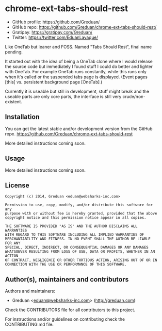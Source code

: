 # chrome-ext-tabs-should-rest

- GitHub profile: https://github.com/Greduan/
- GitHub repo: https://github.com/Greduan/chrome-ext-tabs-should-rest/
- Gratipay: https://gratipay.com/Greduan/
- Twitter: https://twitter.com/EduanLavaque/

Like OneTab but leaner and FOSS.  Named "Tabs Should Rest", final name pending.

It started out with the idea of being a OneTab clone where I would release the
source code but immediately I found stuff I could do better and lighter with
OneTab.  For example OneTab runs constantly, while this runs only when it's
called or the suspended tabs page is displayed.  (Event pages [this] vs.
persistent background page [OneTab].)

Currently it is useable but still in development, stuff might break and the
useable parts are only core parts, the interface is still very
crude/non-existent.

## Installation

You can get the latest stable and/or development version from the GitHub
repo. <https://github.com/Greduan/chrome-ext-tabs-should-rest>

More detailed instructions coming soon.

## Usage

More detailed instructions coming soon.

## License

    Copyright (c) 2014, Greduan <eduan@websharks-inc.com>

    Permission to use, copy, modify, and/or distribute this software for any
    purpose with or without fee is hereby granted, provided that the above
    copyright notice and this permission notice appear in all copies.

    THE SOFTWARE IS PROVIDED "AS IS" AND THE AUTHOR DISCLAIMS ALL WARRANTIES
    WITH REGARD TO THIS SOFTWARE INCLUDING ALL IMPLIED WARRANTIES OF
    MERCHANTABILITY AND FITNESS. IN NO EVENT SHALL THE AUTHOR BE LIABLE FOR ANY
    SPECIAL, DIRECT, INDIRECT, OR CONSEQUENTIAL DAMAGES OR ANY DAMAGES
    WHATSOEVER RESULTING FROM LOSS OF USE, DATA OR PROFITS, WHETHER IN AN ACTION
    OF CONTRACT, NEGLIGENCE OR OTHER TORTIOUS ACTION, ARISING OUT OF OR IN
    CONNECTION WITH THE USE OR PERFORMANCE OF THIS SOFTWARE.

## Author(s), maintainers and contributors

Authors and maintainers:

- Greduan \<eduan@websharks-inc.com> (http://greduan.com)

Check the CONTRIBUTORS file for all contributors to this project.

For instructions and/or guidelines on contributing check the CONTRIBUTING.md
file.
